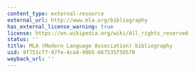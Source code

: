 ```yaml
---
content_type: external-resource
external_url: http://www.mla.org/bibliography
has_external_license_warning: true
license: https://en.wikipedia.org/wiki/All_rights_reserved
status: ''
title: MLA (Modern Language Association) bibliography
uid: 9f751cf7-97fe-4ca4-99b5-667535f50570
wayback_url: ''
---
```

